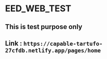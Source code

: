 # EED_WEB_TEST

## This is test purpose only
## Link : `https://capable-tartufo-27cfdb.netlify.app/pages/home`
